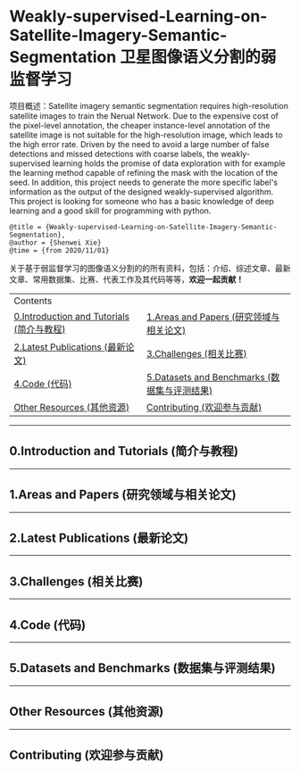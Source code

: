 # Weakly-supervised-Learning-on-Satellite-Imagery-Semantic-Segmentation 卫星图像语义分割的弱监督学习
项目概述：Satellite imagery semantic segmentation requires high-resolution satellite images to train the Nerual Network. Due to the expensive cost of the pixel-level annotation, the cheaper instance-level annotation of the satellite image is not suitable for the high-resolution image, which leads to the high error rate. Driven by the need to avoid a large number of false detections and missed detections with coarse labels, the weakly-supervised learning holds the promise of data exploration with for example the learning method capable of refining the mask with the location of the seed. In addition, this project needs to generate the more specific label's information as the output of the designed weakly-supervised algorithm. This project is looking for someone who has a basic knowledge of deep learning and a good skill for programming with python.
```
@title = {Weakly-supervised-Learning-on-Satellite-Imagery-Semantic-Segmentation},  
@author = {Shenwei Xie}
@time = {from 2020/11/01}
```
关于基于弱监督学习的图像语义分割的的所有资料，包括：介绍、综述文章、最新文章、常用数据集、比赛、代表工作及其代码等等，**欢迎一起贡献！**

<table>
    <tr>
        <td>Contents</td>
    </tr>
    <tr>
        <td><a href="#0introduction-and-tutorials-简介与教程">0.Introduction and Tutorials (简介与教程)</a></td>
        <td><a href="#1areas-and-papers-研究领域与相关论文">1.Areas and Papers (研究领域与相关论文)</a></td>
    </tr>
    <tr>
        <td><a href="#2latest-publications-最新论文">2.Latest Publications (最新论文)</a></td>
        <td><a href="#3challenges-相关比赛">3.Challenges (相关比赛)</a></td>
    </tr>
    <tr>
        <td><a href="#4code-代码">4.Code (代码)</a></td>
        <td><a href="#5datasets-and-benchmarks-数据集与评测结果">5.Datasets and Benchmarks (数据集与评测结果)</a></td>
    </tr>
    <tr>
        <td><a href="#other-resources-其他资源">Other Resources (其他资源)</a></td>
        <td><a href="#contributing-欢迎参与贡献">Contributing (欢迎参与贡献)</a></td>
    </tr>
</table>

- - -

## 0.Introduction and Tutorials (简介与教程)

- - -

## 1.Areas and Papers (研究领域与相关论文)

- - -

## 2.Latest Publications (最新论文)

- - -

## 3.Challenges (相关比赛)

- - -

## 4.Code (代码)

- - -

## 5.Datasets and Benchmarks (数据集与评测结果)

- - -

## Other Resources (其他资源)

- - -

## Contributing (欢迎参与贡献)
